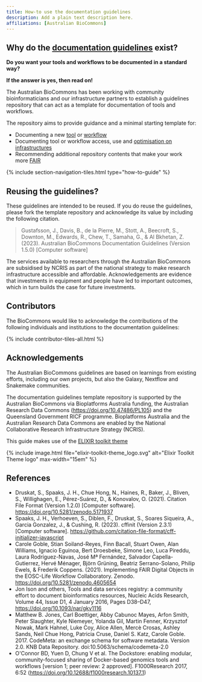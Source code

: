 ```yaml
---
title: How-to use the documentation guidelines
description: Add a plain text description here.
affiliations: [Australian BioCommons]
---
```



## Why do the [documentation guidelines](https://github.com/AustralianBioCommons/doc_guidelines) exist?

**Do you want your tools and workflows to be documented in a standard way?**

**If the answer is yes, then read on!**

The Australian BioCommons has been working with community bioinformaticians and our infrastructure partners to establish a guidelines repository that can act as a template for documentation of tools and workflows.

The repository aims to provide guidance and a minimal starting template for:

- Documenting a new [tool](https://github.com/AustralianBioCommons/doc_guidelines/blob/master/documentation_templates/tools.md) or [workflow](https://github.com/AustralianBioCommons/doc_guidelines/blob/master/documentation_templates/workflows.md)
- Documenting tool or workflow access, use and [optimisation on infrastructures](https://github.com/AustralianBioCommons/doc_guidelines/blob/master/documentation_templates/infrastructure_optimisation.md)
- Recommending additional repository contents that make your work more [FAIR](https://www.go-fair.org/fair-principles/)

{% include section-navigation-tiles.html type="how-to-guide" %}


## Reusing the guidelines?

These guidelines are intended to be reused. If you do reuse the guidelines, please fork the template repository and acknowledge its value by including the following citation.

> Gustafsson, J., Davis, B., de la Pierre, M., Stott, A., Beecroft, S., Downton, M., Edwards, R., Chew, T., Samaha, G., & Al Bkhetan, Z. (2023). Australian BioCommons Documentation Guidelines (Version 1.5.0) [Computer software]

The services available to researchers through the Australian BioCommons are subsidised by NCRIS as part of the national strategy to make research infrastructure accessible and affordable. Acknowledgements are evidence that investments in equipment and people have led to important outcomes, which in turn builds the case for future investments.


## Contributors

The BioCommons would like to acknowledge the contributions of the following individuals and institutions to the documentation guidelines:

{% include contributor-tiles-all.html %}


## Acknowledgements

The Australian BioCommons guidelines are based on learnings from existing efforts, including our own projects, but also the Galaxy, Nextflow and Snakemake communities.

The documentation guidelines template repository is supported by the Australian BioCommons via Bioplatforms Australia funding, the Australian Research Data Commons (https://doi.org/10.47486/PL105) and the Queensland Government RICF programme. Bioplatforms Australia and the Australian Research Data Commons are enabled by the National Collaborative Research Infrastructure Strategy (NCRIS).

This guide makes use of the [ELIXIR toolkit theme](https://github.com/ELIXIR-Belgium/elixir-toolkit-theme)

{% include image.html file="elixir-toolkit-theme_logo.svg" alt="Elixir Toolkit Theme logo" max-width="15em" %}


## References

- Druskat, S., Spaaks, J. H., Chue Hong, N., Haines, R., Baker, J., Bliven, S., Willighagen, E., Pérez-Suárez, D., & Konovalov, O. (2021). Citation File Format (Version 1.2.0) [Computer software]. https://doi.org/10.5281/zenodo.5171937
- Spaaks, J. H., Verhoeven, S., Diblen, F., Druskat, S., Soares Siqueira, A., Garcia Gonzalez, J., & Cushing, R. (2023). cffinit (Version 2.3.1) [Computer software]. https://github.com/citation-file-format/cff-initializer-javascript
- Carole Goble, Stian Soiland-Reyes, Finn Bacall, Stuart Owen, Alan Williams, Ignacio Eguinoa, Bert Droesbeke, Simone Leo, Luca Pireddu, Laura Rodríguez-Navas, José Mª Fernández, Salvador Capella-Gutierrez, Hervé Ménager, Björn Grüning, Beatriz Serrano-Solano, Philip Ewels, & Frederik Coppens. (2021). Implementing FAIR Digital Objects in the EOSC-Life Workflow Collaboratory. Zenodo. https://doi.org/10.5281/zenodo.4605654
- Jon Ison and others, Tools and data services registry: a community effort to document bioinformatics resources, Nucleic Acids Research, Volume 44, Issue D1, 4 January 2016, Pages D38–D47, https://doi.org/10.1093/nar/gkv1116
- Matthew B. Jones, Carl Boettiger, Abby Cabunoc Mayes, Arfon Smith, Peter Slaughter, Kyle Niemeyer, Yolanda Gil, Martin Fenner, Krzysztof Nowak, Mark Hahnel, Luke Coy, Alice Allen, Mercè Crosas, Ashley Sands, Neil Chue Hong, Patricia Cruse, Daniel S. Katz, Carole Goble. 2017. CodeMeta: an exchange schema for software metadata. Version 2.0. KNB Data Repository. doi:10.5063/schema/codemeta-2.0
- O'Connor BD, Yuen D, Chung V et al. The Dockstore: enabling modular, community-focused sharing of Docker-based genomics tools and workflows [version 1; peer review: 2 approved]. F1000Research 2017, 6:52 (https://doi.org/10.12688/f1000research.10137.1) 